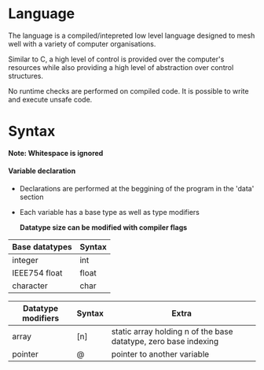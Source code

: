 # Language

The language is a compiled/intepreted low level language designed to mesh well with a variety of computer organisations.

Similar to C, a high level of control is provided over the computer's resources while also providing a high level of abstraction over control structures.

No runtime checks are performed on compiled code. It is possible to write and execute unsafe code.




# Syntax

__Note: Whitespace is ignored__


#### Variable declaration

- Declarations are performed at the beggining of the program in the 'data' section
- Each variable has a base type as well as type modifiers

  __Datatype size can be modified with compiler flags__

| Base datatypes | Syntax      | 
|----------------|-------------|
| integer        | int         |
| IEEE754 float  | float       |
| character      | char        |

| Datatype modifiers | Syntax      | Extra                                                           |
|--------------------|-------------|-----------------------------------------------------------------|
| array              | [n]         | static array holding n of the base datatype, zero base indexing |
| pointer            | @           | pointer to another variable                                     |

























































































































































































